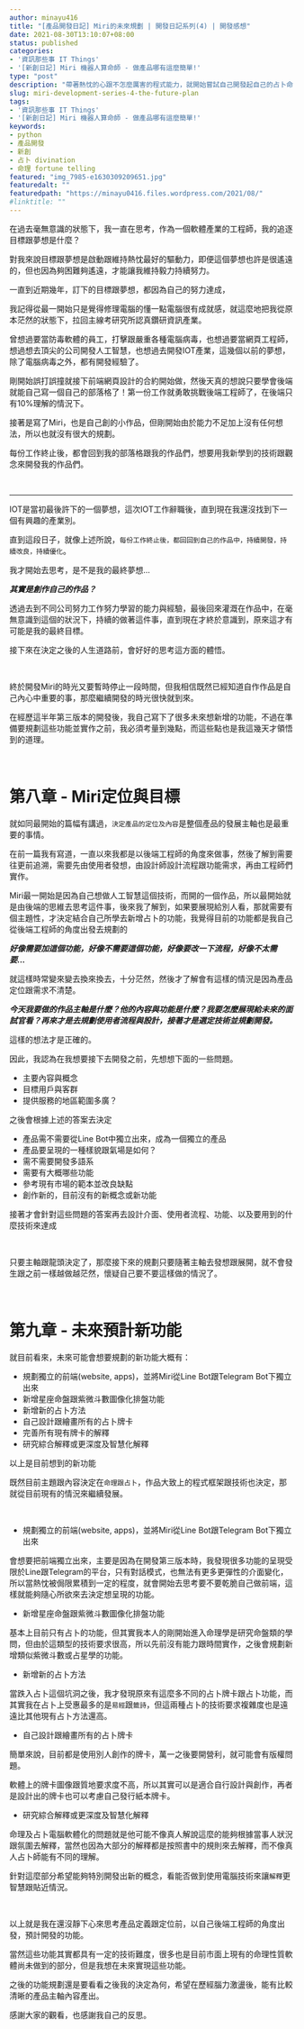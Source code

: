 ```yaml
---
author: minayu416
title: "[產品開發日記] Miri的未來規劃 | 開發日記系列(4) | 開發感想"
date: 2021-08-30T13:10:07+08:00
status: published
categories:
- '資訊那些事 IT Things'
- '[新創日記] Miri 機器人算命師 - 做產品哪有這麼簡單!'
type: "post"
description: "帶著熱忱的心跟不怎麼厲害的程式能力，就開始嘗試自己開發起自己的占卜命理軟體。本篇紀錄自己已將第三版本軟體功能開發完成，並反省自己在過去半年的開發經驗中學習到的概念與人生目標反思，最後為作品期許未來的發展與功能規劃。"
slug: miri-development-series-4-the-future-plan
tags:  
- '資訊那些事 IT Things'
- '[新創日記] Miri 機器人算命師 - 做產品哪有這麼簡單!'
keywords:
- python
- 產品開發
- 新創
- 占卜 divination
- 命理 fortune telling
featured: "img_7985-e1630309209651.jpg"
featuredalt: ""
featuredpath: "https://minayu0416.files.wordpress.com/2021/08/"
#linktitle: ""
---
```


在過去毫無意識的狀態下，我一直在思考，作為一個軟體產業的工程師，我的追逐目標跟夢想是什麼？

對我來說目標跟夢想是啟動跟維持熱忱最好的驅動力，即便這個夢想也許是很遙遠的，但也因為夠困難夠遙遠，才能讓我維持毅力持續努力。

<!--more-->

一直到近期幾年，訂下的目標跟夢想，都因為自己的努力達成，

我記得從最一開始只是覺得修理電腦的懂一點電腦很有成就感，就這麼地把我從原本茫然的狀態下，拉回主線考研究所認真鑽研資訊產業。

曾想過要當防毒軟體的員工，打擊跟嚴重各種電腦病毒，也想過要當網頁工程師，想過想去頂尖的公司開發人工智慧，也想過去開發IOT產業，這幾個以前的夢想，除了電腦病毒之外，都有開發經驗了。

剛開始誤打誤撞就接下前端網頁設計的合約開始做，然後天真的想說只要學會後端就能自己寫一個自己的部落格了！第一份工作就勇敢挑戰後端工程師了，在後端只有10%理解的情況下。

接著是寫了Miri，也是自己創的小作品，但剛開始由於能力不足加上沒有任何想法，所以也就沒有很大的規劃。

每份工作終止後，都會回到我的部落格跟我的作品們，想要用我新學到的技術跟觀念來開發我的作品們。

<br>

<hr>

IOT是當初最後許下的一個夢想，這次IOT工作辭職後，直到現在我還沒找到下一個有興趣的產業別。

直到這段日子，就像上述所說，`每份工作終止後，都回回到自己的作品中，持續開發，持續改良，持續優化`。

我才開始去思考，是不是我的最終夢想...

***其實是創作自己的作品？***

透過去到不同公司努力工作努力學習的能力與經驗，最後回來灌溉在作品中，在毫無意識到這個的狀況下，持續的做著這件事，直到現在才終於意識到，原來這才有可能是我的最終目標。

接下來在決定之後的人生道路前，會好好的思考這方面的體悟。

<br>

終於開發Miri的時光又要暫時停止一段時間，但我相信既然已經知道自作作品是自己內心中重要的事，那麼繼續開發的時光很快就到來。

在經歷這半年第三版本的開發後，我自己寫下了很多未來想新增的功能，不過在準備要規劃這些功能並實作之前，我必須考量到幾點，而這些點也是我這幾天才領悟到的道理。

<br>

# 第八章 - Miri定位與目標

就如同最開始的篇幅有講過，`決定產品的定位及內容`是整個產品的發展主軸也是最重要的事情。

在前一篇我有寫道，一直以來我都是以後端工程師的角度來做事，然後了解到需要往更前追溯，需要先由使用者發想，由設計師設計流程跟功能需求，再由工程師們實作。

Miri最一開始是因為自己想做人工智慧這個技術，而開的一個作品，所以最開始就是由後端的思維去思考這件事，後來我了解到，如果要展現給別人看，那就需要有個主題性，才決定結合自己所學去新增占卜的功能，我覺得目前的功能都是我自己從後端工程師的角度出發去規劃的

***好像需要加這個功能，好像不需要這個功能，好像要改一下流程，好像不太需要...***

就這樣時常變來變去換來換去，十分茫然，然後才了解會有這樣的情況是因為產品定位跟需求不清楚。

***今天我要做的作品主軸是什麼？他的內容與功能是什麼？我要怎麼展現給未來的面試官看？再來才是去規劃使用者流程與設計，接著才是選定技術並規劃開發。***

這樣的想法才是正確的。

因此，我認為在我想要接下去開發之前，先想想下面的一些問題。

- 主要內容與概念
- 目標用戶與客群
- 提供服務的地區範圍多廣？

之後會根據上述的答案去決定

- 產品需不需要從Line Bot中獨立出來，成為一個獨立的產品
- 產品要呈現的一種樣貌跟氣場是如何？
- 需不需要開發多語系
- 需要有大概哪些功能
- 參考現有市場的範本並改良缺點
- 創作新的，目前沒有的新概念或新功能

接著才會針對這些問題的答案再去設計介面、使用者流程、功能、以及要用到的什麼技術來達成

<br>

只要主軸跟龍頭決定了，那麼接下來的規劃只要隨著主軸去發想跟展開，就不會發生跟之前一樣越做越茫然，懷疑自己要不要這樣做的情況了。

<br>

# 第九章 - 未來預計新功能

就目前看來，未來可能會想要規劃的新功能大概有：

- 規劃獨立的前端(website, apps)，並將Miri從Line Bot跟Telegram Bot下獨立出來
- 新增星座命盤跟紫微斗數圖像化排盤功能
- 新增新的占卜方法
- 自己設計跟繪畫所有的占卜牌卡
- 完善所有現有牌卡的解釋
- 研究綜合解釋或更深度及智慧化解釋

以上是目前想到的新功能

既然目前主題跟內容決定在`命理跟占卜`，作品大致上的程式框架跟技術也決定，那就從目前現有的情況來繼續發展。

<br>

- 規劃獨立的前端(website, apps)，並將Miri從Line Bot跟Telegram Bot下獨立出來

會想要把前端獨立出來，主要是因為在開發第三版本時，我發現很多功能的呈現受限於Line跟Telegram的平台，只有對話模式，也無法有更多更彈性的介面變化，所以當熱忱被侷限累積到一定的程度，就會開始去思考要不要乾脆自己做前端，這樣就能夠隨心所欲來去決定想呈現的功能。

- 新增星座命盤跟紫微斗數圖像化排盤功能

基本上目前只有占卜的功能，但其實我本人的剛開始進入命理學是研究命盤類的學問，但由於這類型的技術要求很高，所以先前沒有能力跟時間實作，之後會規劃新增類似紫微斗數或占星學的功能。

- 新增新的占卜方法

當跌入占卜這個坑洞之後，我才發現原來有這麼多不同的占卜牌卡跟占卜功能，而其實我在占卜上受惠最多的是`易經`跟`籤詩`，但這兩種占卜的技術要求複雜度也是遠遠比其他現有占卜方法還高。

- 自己設計跟繪畫所有的占卜牌卡

簡單來說，目前都是使用別人創作的牌卡，萬一之後要開營利，就可能會有版權問題。

軟體上的牌卡圖像跟質地要求度不高，所以其實可以是適合自行設計與創作，再者是設計出的牌卡也可以考慮自己發行紙本牌卡。

- 研究綜合解釋或更深度及智慧化解釋

命理及占卜電腦軟體化的問題就是他可能不像真人解說這麼的能夠根據當事人狀況跟氛圍去解釋，當然也因為大部分的解釋都是按照書中的規則來去解釋，而不像真人占卜師能有不同的理解。

針對這麼部分希望能夠特別開發出新的概念，看能否做到使用電腦技術來讓`解釋`更智慧跟貼近情況。

<br>

以上就是我在還沒靜下心來思考產品定義跟定位前，以自己後端工程師的角度出發，預計開發的功能。

當然這些功能其實都具有一定的技術難度，很多也是目前市面上現有的命理性質軟體尚未做到的部分，但是我想在未來實現這些功能。

之後的功能規劃還是要看看之後我的決定為何，希望在歷經腦力激盪後，能有比較清晰的產品主軸內容產出。

感謝大家的觀看，也感謝我自己的反思。